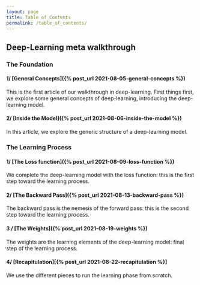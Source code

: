 ```yaml
---
layout: page
title: Table of Contents
permalink: /table_of_contents/
---
```


## Deep-Learning meta walkthrough

### The Foundation

#### 1/ [General Concepts]({% post_url 2021-08-05-general-concepts %})

This is the first article of our walkthrough in deep-learning.
First things first, we explore some general concepts of deep-learning, introducing the deep-learning model.

#### 2/ [Inside the Model]({% post_url 2021-08-06-inside-the-model %})

In this article, we explore the generic structure of a deep-learning model.

### The Learning Process

#### 1/ [The Loss function]({% post_url 2021-08-09-loss-function %})

We complete the deep-learning model with the loss function: this is the first step toward the learning process.

#### 2/ [The Backward Pass]({% post_url 2021-08-13-backward-pass %})

The backward pass is the nemesis of the forward pass: this is the second step toward the learning process.

#### 3 / [The Weights]({% post_url 2021-08-19-weights %})

The weights are the learning elements of the deep-learning model: final step of the learning process.

#### 4/ [Recapitulation][{% post_url 2021-08-22-recapitulation %}]

We use the different pieces to run the learning phase from scratch.
